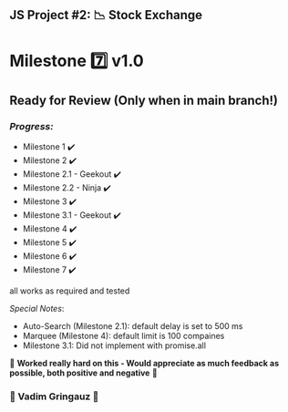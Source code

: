 ## JS Project #2: :chart_with_downwards_trend: Stock Exchange
# Milestone :seven: v1.0 
## Ready for Review (Only when in main branch!)
### *Progress:*
- Milestone 1 :heavy_check_mark:
- Milestone 2 :heavy_check_mark:
- Milestone 2.1 - Geekout :heavy_check_mark:
- Milestone 2.2 - Ninja :heavy_check_mark:
- Milestone 3 :heavy_check_mark:
- Milestone 3.1 - Geekout :heavy_check_mark:
- Milestone 4 :heavy_check_mark:
- Milestone 5 :heavy_check_mark:
- Milestone 6 :heavy_check_mark:
- Milestone 7 :heavy_check_mark:

all works as required and tested

*Special Notes*: 
- Auto-Search (Milestone 2.1): default delay is set to 500 ms
- Marquee (Milestone 4): default limit is 100 compaines
- Milestone 3.1: Did not implement with promise.all

:pray: **Worked really hard on this - Would appreciate as much feedback as possible, both positive and negative** :pray:

### :basketball: Vadim Gringauz :basketball:
